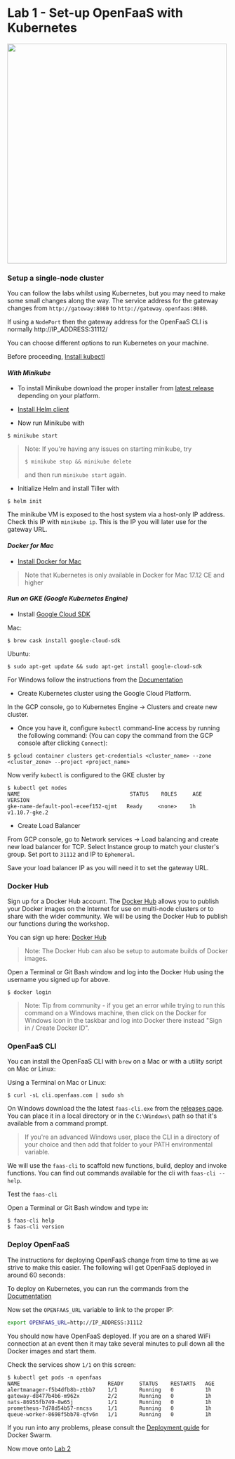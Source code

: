 # Lab 1 - Set-up OpenFaaS with Kubernetes

<img src="https://kubernetes.io/images/kubernetes-horizontal-color.png" width="500px"></img>

### Setup a single-node cluster

You can follow the labs whilst using Kubernetes, but you may need to make some small changes along the way. The service address for the gateway changes from `http://gateway:8080` to `http://gateway.openfaas:8080`.

If using a `NodePort` then the gateway address for the OpenFaaS CLI is normally http://IP_ADDRESS:31112/

You can choose different options to run Kubernetes on your machine.

Before proceeding, [Install kubectl](https://kubernetes.io/docs/tasks/tools/install-kubectl/)

#### _With Minikube_

* To install Minikube download the proper installer from [latest release](https://github.com/kubernetes/minikube/releases) depending on your platform.
* [Install Helm client](https://docs.helm.sh/using_helm/#installing-the-helm-client)

* Now run Minikube with
```
$ minikube start
```

> Note: If you're having any issues on starting minikube, try
> ```
> $ minikube stop && minikube delete
> ```
> and then run `minikube start` again.

* Initialize Helm and install Tiller with
```
$ helm init
```

The minikube VM is exposed to the host system via a host-only IP address. Check this IP with `minikube ip`.
This is the IP you will later use for the gateway URL.

#### _Docker for Mac_

* [Install Docker for Mac](https://docs.docker.com/v17.12/docker-for-mac/install/)
> Note that Kubernetes is only available in Docker for Mac 17.12 CE and higher

#### _Run on GKE (Google Kubernetes Engine)_

* Install [Google Cloud SDK](https://cloud.google.com/sdk/docs)

Mac:
```
$ brew cask install google-cloud-sdk
```

Ubuntu:
```
$ sudo apt-get update && sudo apt-get install google-cloud-sdk
```

For Windows follow the instructions from the [Documentation](https://cloud.google.com/sdk/docs/#windows)

*  Create Kubernetes cluster using the Google Cloud Platform.

In the GCP console, go to Kubernetes Engine -> Clusters and create new cluster.

* Once you have it, configure `kubectl` command-line access by running the following command:
(You can copy the command from the GCP console after clicking `Connect`):
```
$ gcloud container clusters get-credentials <cluster_name> --zone <cluster_zone> --project <project_name>
```

Now verify `kubectl` is configured to the GKE cluster by
```
$ kubectl get nodes
NAME                                   STATUS    ROLES     AGE       VERSION
gke-name-default-pool-eceef152-qjmt   Ready     <none>    1h        v1.10.7-gke.2
```

* Create Load Balancer

From GCP console, go to Network services -> Load balancing and create new load balancer for TCP.
Select Instance group to match your cluster's group. Set port to `31112` and IP to `Ephemeral`.

Save your load balancer IP as you will need it to set the gateway URL.

### Docker Hub

Sign up for a Docker Hub account. The [Docker Hub](https://hub.docker.com) allows you to publish your Docker images on the Internet for use on multi-node clusters or to share with the wider community. We will be using the Docker Hub to publish our functions during the workshop.

You can sign up here: [Docker Hub](https://hub.docker.com)

> Note: The Docker Hub can also be setup to automate builds of Docker images.

Open a Terminal or Git Bash window and log into the Docker Hub using the username you signed up for above.

```
$ docker login
```

> Note: Tip from community - if you get an error while trying to run this command on a Windows machine, then click on the Docker for Windows icon in the taskbar and log into Docker there instead "Sign in / Create Docker ID".

### OpenFaaS CLI

You can install the OpenFaaS CLI with `brew` on a Mac or with a utility script on Mac or Linux:

Using a Terminal on Mac or Linux:

```
$ curl -sL cli.openfaas.com | sudo sh
```

On Windows download the the latest `faas-cli.exe` from the [releases page](https://github.com/openfaas/faas-cli/releases). You can place it in a local directory or in the `C:\Windows\` path so that it's available from a command prompt.

> If you're an advanced Windows user, place the CLI in a directory of your choice and then add that folder to your PATH environmental variable.

We will use the `faas-cli` to scaffold new functions, build, deploy and invoke functions. You can find out commands available for the cli with `faas-cli --help`.

Test the `faas-cli`

Open a Terminal or Git Bash window and type in:

```
$ faas-cli help
$ faas-cli version
```

### Deploy OpenFaaS

The instructions for deploying OpenFaaS change from time to time as we strive to make this easier. The following will get OpenFaaS deployed in around 60 seconds:

To deploy on Kubernetes, you can run the commands from the [Documentation](https://docs.openfaas.com/deployment/kubernetes/#b-deploy-using-kubectlyaml-for-development-only)

Now set the `OPENFAAS_URL` variable to link to the proper IP:
```bash
export OPENFAAS_URL=http://IP_ADDRESS:31112
```

You should now have OpenFaaS deployed. If you are on a shared WiFi connection at an event then it may take several minutes to pull down all the Docker images and start them.

Check the services show `1/1` on this screen:

```
$ kubectl get pods -n openfaas
NAME                            READY     STATUS    RESTARTS   AGE
alertmanager-f5b4dfb8b-ztbb7    1/1       Running   0          1h
gateway-d8477b4b6-m962x         2/2       Running   0          1h
nats-86955fb749-8w65j           1/1       Running   0          1h
prometheus-7d78d54b57-nncss     1/1       Running   0          1h
queue-worker-8698f5bb78-qfv6n   1/1       Running   0          1h
```

If you run into any problems, please consult the [Deployment guide](https://github.com/openfaas/faas/blob/master/guide/deployment_swarm.md) for Docker Swarm.

Now move onto [Lab 2](./lab2.md)
